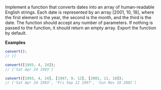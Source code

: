 Implement a function that converts dates into an array of human-readable English strings. Each date is represented by an array [2001, 10, 18], where the first element is the year, the second is the month, and the third is the date. The function should accept any number of parameters. If nothing is passed to the function, it should return an empty array. Export the function by default.

**Examples**

```javascript
convert();
// []

convert([1993, 4, 24]);
// ['Sat Apr 24 1993']

convert([1993, 4, 24], [1997, 9, 12], [2001, 11, 18]);
// ['Sat Apr 24 1993', 'Fri Sep 12 1997', 'Sun Nov 18 2001']
```
